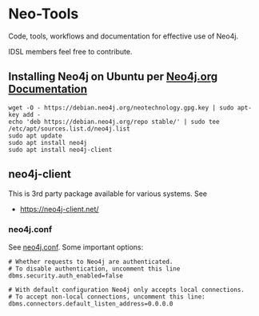 # Neo-Tools

Code, tools, workflows and documentation for effective use of Neo4j.

IDSL members feel free to contribute.

## Installing Neo4j on Ubuntu per [Neo4j.org Documentation](http://debian.neo4j.org/?_ga=2.21023219.978494451.1558286625-1437053884.1535730472)

```
wget -O - https://debian.neo4j.org/neotechnology.gpg.key | sudo apt-key add -
echo 'deb https://debian.neo4j.org/repo stable/' | sudo tee /etc/apt/sources.list.d/neo4j.list
sudo apt update
sudo apt install neo4j
sudo apt install neo4j-client
```

## neo4j-client

This is 3rd party package available for various systems. See

* <https://neo4j-client.net/>

### neo4j.conf

See [neo4j.conf](conf/neo4j/neo4j.conf).
Some important options:

```
# Whether requests to Neo4j are authenticated.
# To disable authentication, uncomment this line
dbms.security.auth_enabled=false

# With default configuration Neo4j only accepts local connections.
# To accept non-local connections, uncomment this line:
dbms.connectors.default_listen_address=0.0.0.0
```
